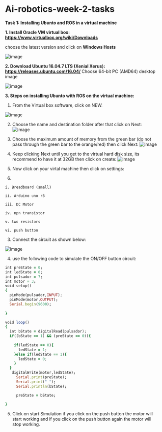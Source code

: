 # Ai-robotics-week-2-tasks
**Task 1: Installing Ubunto and ROS in a virtual machine**  

**1. Install Oracle VM virtual box: https://www.virtualbox.org/wiki/Downloads**

choose the latest version and click on **Windows Hosts** 

![image](https://user-images.githubusercontent.com/108147030/180487488-dcfe3d5d-ff50-417b-8be7-dbb464b2acc8.png)

**2. Download Ubuntu 16.04.7 LTS (Xenial Xerus): https://releases.ubuntu.com/16.04/**
Choose 64-bit PC (AMD64) desktop image

![image](https://user-images.githubusercontent.com/108147030/180487843-c348c078-a376-4c49-b17f-3ef900461afd.png)

**3. Steps on installing Ubunto with ROS on the virtual machine:**

  1) From the Virtual box software, click on NEW.
  
  ![image](https://user-images.githubusercontent.com/108147030/180488271-dcc03e6b-ce42-49a8-ac4c-59909567d162.png)

  2) Choose the name and destination folder after that click on Next: 
  ![image](https://user-images.githubusercontent.com/108147030/180488658-8338fafa-5aa5-4089-aa31-28d8b7765748.png)
  
  3) Choose the maximum amount of memory from the green bar (do not pass through the green bar to the orange/red) then click Next:
    ![image](https://user-images.githubusercontent.com/108147030/180489550-13e3d47d-ee61-4beb-990d-19d87fa1fde6.png)
    
  4) Keep clicking Next until you get to the virtual hard disk size, its recommend to have it at 32GB then click on create:
  ![image](https://user-images.githubusercontent.com/108147030/180489852-35507ef6-acc8-4874-a480-784006d84575.png)
  
  5) Now click on your virtal machine then click on settings:
    
  6)


    i. Breadboard (small)
    
    ii. Arduino uno r3
    
    iii. DC Motor
    
    iv. npn transistor
    
    v. two resistors
    
    vi. push button
  
  3) Connect the circuit as shown below:
  
  ![image](https://user-images.githubusercontent.com/108147030/180041768-2116069e-2918-461d-822f-ad7c5efea9c5.png)
  
  4) use the following code to simulate the ON/OFF button circuit:
 
```ruby
int preState = 0;
int ledState = 0;
int pulsador = 7;
int motor = 3;
void setup()
{
  pinMode(pulsador,INPUT);
  pinMode(motor,OUTPUT);
  Serial.begin(9600);
  
}

void loop()
{
  int bState = digitalRead(pulsador);
  if((bState == 1) && (preState == 0)){
    
    if(ledState == 0){
      ledState = 1;
    }else if(ledState == 1){
      ledState = 0;
    }
  }
   digitalWrite(motor,ledState);
     Serial.print(preState);
     Serial.print(" ");
     Serial.println(bState);

     preState = bState;
      
}  
  ```
 
5) Click on start Simulation if you click on the push button the motor will start working and if you click on the push button again the motor will stop working.
